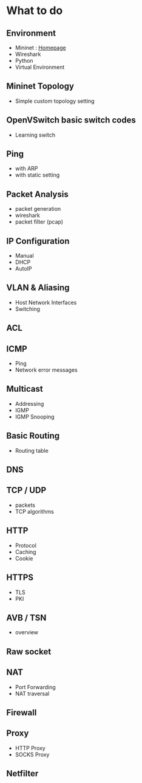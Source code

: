 # What to do
## Environment
* Mininet : [Homepage](http://mininet.org/)
* Wireshark
* Python
* Virtual Environment

## Mininet Topology
* Simple custom topology setting

## OpenVSwitch basic switch codes
* Learning switch

## Ping
* with ARP
* with static setting

## Packet Analysis
* packet generation
* wireshark
* packet filter (pcap)

## IP Configuration
* Manual
* DHCP
* AutoIP

## VLAN & Aliasing
* Host Network Interfaces
* Switching

## ACL

## ICMP
* Ping
* Network error messages

## Multicast
* Addressing
* IGMP
* IGMP Snooping

## Basic Routing
* Routing table

## DNS

## TCP / UDP
* packets
* TCP algorithms

## HTTP
* Protocol
* Caching
* Cookie

## HTTPS
* TLS
* PKI

## AVB / TSN
* overview

## Raw socket

## NAT
* Port Forwarding
* NAT traversal

## Firewall

## Proxy
* HTTP Proxy
* SOCKS Proxy

## Netfilter
